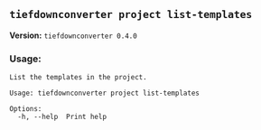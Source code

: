 ## `tiefdownconverter project list-templates`

**Version:** `tiefdownconverter 0.4.0`

### Usage:
```
List the templates in the project.

Usage: tiefdownconverter project list-templates

Options:
  -h, --help  Print help
```


